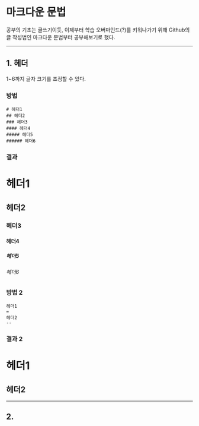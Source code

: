 # 마크다운 문법

공부의 기초는 글쓰기이듯, 이제부터 학습 오버마인드(?)를 키워나가기 위해 Github의 글 작성법인 마크다운 문법부터 공부해보기로 했다.

---

## 1. 헤더

1~6까지 글자 크기를 조정할 수 있다. 

### 방법

```
# 헤더1
## 헤더2
### 헤더3
#### 헤더4
##### 헤더5
###### 헤더6
```

### 결과

# 헤더1
## 헤더2
### 헤더3
#### 헤더4
##### 헤더5
###### 헤더6

### 방법 2
```
헤더1
=
헤더2
--
```

### 결과 2

헤더1
=
헤더2
--

---

## 2. 